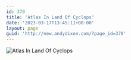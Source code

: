```yaml
---
id: 370
title: 'Atlas In Land Of Cyclops'
date: '2023-03-17T13:45:11+00:00'
layout: page
guid: 'http://new.andydixon.com/?page_id=370'
---
```


![Atlas In Land Of Cyclops](https://i0.wp.com/assets.g8x2.ldn.idrivee2-23.com/posters/Atlas%20In%20Land%20Of%20Cyclops%2001.jpg?w=1200&ssl=1 "Atlas In Land Of Cyclops")